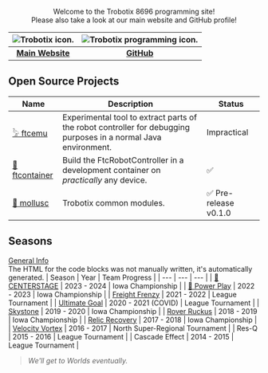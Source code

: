 <p align="center">Welcome to the Trobotix 8696 programming site!<br>Please also take a look at our main website and GitHub profile!</p>

| <image src="images/logos/Trobotix_New.png" alt="Trobotix icon." style="max-width: 100%; border: none; box-shadow: none;" /> | <image src="favicon.png" alt="Trobotix programming icon." style="max-width: 100%; border: none; box-shadow: none;" /> |
| :---: | :---: |
| [**Main Website**](https://sites.google.com/view/trobotix/home) | [**GitHub**](https://github.com/8696-Trobotix) |

## Open Source Projects
| Name | Description | Status |
| --- | --- | --- |
| [𓅦 ftcemu](https://github.com/8696-Trobotix/ftcemu) | Experimental tool to extract parts of the robot controller for debugging purposes in a normal Java environment. | Impractical |
| [🔨 ftcontainer](https://github.com/8696-Trobotix/ftcontainer) | Build the FtcRobotController in a development container on *practically* any device. | ✅ |
| [🐚 mollusc](https://github.com/8696-Trobotix/mollusc) | Trobotix common modules. | ✅ Pre-release v0.1.0 |

## Seasons
[General Info](seasons/index.md)  
The HTML for the code blocks was not manually written, it's automatically generated.
| Season | Year | Team Progress |
| --- | --- | --- |
| [🦑 CENTERSTAGE](seasons/CENTERSTAGE.md) | 2023 - 2024 | Iowa Championship |
| [🐙 Power Play](seasons/PowerPlay.md) | 2022 - 2023 | Iowa Championship |
| [Freight Frenzy](seasons/FreightFrenzy.md) | 2021 - 2022 | League Tournament |
| [Ultimate Goal](seasons/UltimateGoal.md) | 2020 - 2021 (COVID) | League Tournament |
| [Skystone](seasons/Skystone.md) | 2019 - 2020 | Iowa Championship |
| [Rover Ruckus](seasons/RoverRuckus.md) | 2018 - 2019 | Iowa Championship |
| [Relic Recovery](seasons/RelicRecovery.md) | 2017 - 2018 | Iowa Championship |
| [Velocity Vortex](seasons/VelocityVortex.md) | 2016 - 2017 | North Super-Regional Tournament |
| Res-Q | 2015 - 2016 | League Tournament |
| Cascade Effect | 2014 - 2015 | League Tournament |

> <span style="font-style: italic;">We'll get to Worlds eventually.</span>
